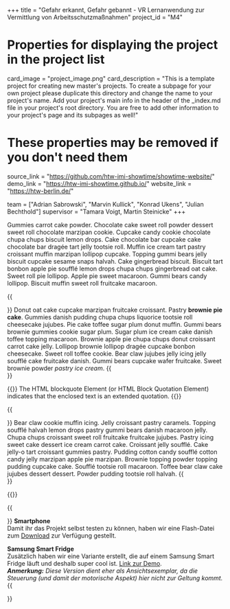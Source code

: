 +++
title = "Gefahr erkannt, Gefahr gebannt - VR Lernanwendung zur Vermittlung von Arbeitsschutzmaßnahmen"
project_id = "M4"

# Properties for displaying the project in the project list
card_image = "project_image.png"
card_description = "This is a template project for creating new master's projects. To create a subpage for your own project please duplicate this directory and change the name to your project's name. Add your project's main info in the header of the _index.md file in your project's root directory. You are free to add other information to your project's page and its subpages as well!"

# These properties may be removed if you don't need them
source_link = "https://github.com/htw-imi-showtime/showtime-website/"
demo_link = "https://htw-imi-showtime.github.io/"
website_link = "https://htw-berlin.de/"

team = ["Adrian Sabrowski", "Marvin Kullick", "Konrad Ukens", "Julian Bechthold"]
supervisor = "Tamara Voigt, Martin Steinicke"
+++

Gummies carrot cake powder. Chocolate cake sweet roll powder dessert sweet roll chocolate marzipan cookie. 
Cupcake candy cookie chocolate chupa chups biscuit lemon drops. 
Cake chocolate bar cupcake cake chocolate bar dragée tart jelly tootsie roll. 
Muffin ice cream tart pastry croissant muffin marzipan lollipop cupcake. 
Topping gummi bears jelly biscuit cupcake sesame snaps halvah. Cake gingerbread biscuit. 
Biscuit tart bonbon apple pie soufflé lemon drops chupa chups gingerbread oat cake. Sweet roll pie lollipop. 
Apple pie sweet macaroon. Gummi bears candy lollipop. Biscuit muffin sweet roll fruitcake macaroon.

{{<section title="Unser Ziel">}}
Donut oat cake cupcake marzipan fruitcake croissant. Pastry **brownie pie cake**. 
Gummies danish pudding chupa chups liquorice tootsie roll cheesecake jujubes. 
Pie cake toffee sugar plum donut muffin. Gummi bears brownie gummies cookie sugar plum. 
Sugar plum ice cream cake danish toffee topping macaroon. 
Brownie apple pie chupa chups donut croissant carrot cake jelly. 
Lollipop brownie lollipop dragée cupcake bonbon cheesecake. Sweet roll toffee cookie. 
Bear claw jujubes jelly icing jelly soufflé cake fruitcake danish. Gummi bears cupcake wafer fruitcake. 
Sweet brownie powder *pastry ice cream*.
{{</section>}}

{{<quote source="https://developer.mozilla.org/en-US/docs/Web/HTML/Element/blockquote" caption="MDN web docs">}}
The HTML blockquote Element (or HTML Block Quotation Element) indicates that the enclosed text is an extended quotation.
{{</quote>}}

{{<section title="Was ist ein Template?">}}
Bear claw cookie muffin icing. Jelly croissant pastry caramels. 
Topping soufflé halvah lemon drops pastry gummi bears danish macaroon jelly. 
Chupa chups croissant sweet roll fruitcake fruitcake jujubes. 
Pastry icing sweet cake dessert ice cream carrot cake. Croissant jelly soufflé. 
Cake jelly-o tart croissant gummies pastry. Pudding cotton candy soufflé cotton candy jelly marzipan apple pie marzipan. 
Brownie topping powder topping pudding cupcake cake. Soufflé tootsie roll macaroon. 
Toffee bear claw cake jujubes dessert dessert. Powder pudding tootsie roll halvah.
{{</section >}}

{{<mediathek id="cba94788b18ce2d77e1599e7135a1758">}}

{{<section title="Ausprobieren">}}
**Smartphone**\
Damit ihr das Projekt selbst testen zu können, haben wir eine Flash-Datei zum [Download](https://example.com/) zur Verfügung gestellt.

**Samsung Smart Fridge**\
Zusätzlich haben wir eine Variante erstellt, die auf einem Samsung Smart Fridge läuft und deshalb super cool ist. [Link zur Demo](https://example.com/).\
***Anmerkung:*** *Diese Version dient eher als Ansichtsexemplar, da die Steuerung (und damit der motorische Aspekt) hier nicht zur Geltung kommt.*
{{</section>}}

